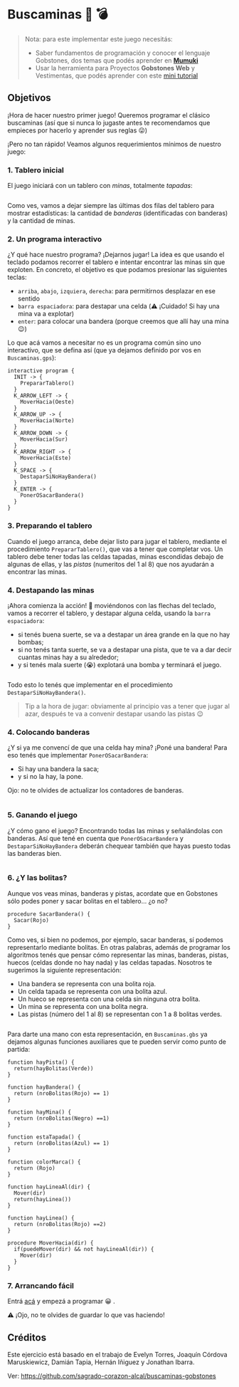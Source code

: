 # Buscaminas 🚩 💣

> Nota: para este implementar este juego necesitás:
>
> * Saber fundamentos de programación y conocer el lenguaje Gobstones, dos temas que podés aprender en [**Mumuki**](https://mumuki.io)
> * Usar la herramienta para Proyectos **Gobstones Web** y Vestimentas, que podés aprender con este [mini tutorial](https://gobstones.github.io/gobstones-web/#/code?url=https%3A%2F%2Fgobstones.github.io%2Fproyectos-jr%2Fproyectos%2FCap.2%2F2.1.2.Bolitas%2C%20caramelos%20o%20tomates.gbp)

## Objetivos

¡Hora de hacer nuestro primer juego! Queremos programar el clásico buscaminas (así que si nunca lo jugaste antes te recomendamos que empieces por hacerlo y aprender sus reglas 😛)

¡Pero no tan rápido! Veamos algunos requerimientos mínimos de nuestro juego:

###  1. Tablero inicial

El juego iniciará con un tablero con _minas_, totalmente _tapadas_:

<img src="https://github.com/flbulgarelli/buscaminas-gobstones/raw/master/Captura1.png" alt style="max-width: 40rem">

Como ves, vamos a dejar siempre las últimas dos filas del tablero para mostrar estadísticas: la cantidad de _banderas_ (identificadas con banderas) y la cantidad de minas.

### 2. Un programa interactivo

¿Y qué hace nuestro programa? ¡Dejarnos jugar! La idea es que usando el teclado podamos recorrer el tablero e intentar encontrar las minas sin que exploten. En concreto, el objetivo es que podamos presionar las siguientes teclas:

* `arriba`, `abajo`, `izquiera`, `derecha`: para permitirnos desplazar en ese sentido
* `barra espaciadora`: para destapar una celda (⚠️ ¡Cuidado! Si hay una mina va a explotar)
* `enter`: para colocar una bandera (porque creemos que allí hay una mina :wink:)

Lo que acá vamos a necesitar no es un programa común sino uno interactivo, que se defina así (que ya dejamos definido por vos en `Buscaminas.gps`):

```gobstones
interactive program {
  INIT -> {
    PrepararTablero()
  }
  K_ARROW_LEFT -> {
    MoverHacia(Oeste)
  }
  K_ARROW_UP -> {
    MoverHacia(Norte)
  }
  K_ARROW_DOWN -> {
    MoverHacia(Sur)
  }
  K_ARROW_RIGHT -> {
    MoverHacia(Este)
  }
  K_SPACE -> {
    DestaparSiNoHayBandera()
  }
  K_ENTER -> {
    PonerOSacarBandera()
  }
}
```

### 3. Preparando el tablero

Cuando el juego arranca, debe dejar listo para jugar el tablero, mediante el procedimiento `PrepararTablero()`, que vas a tener que completar vos. Un tablero debe tener todas las celdas tapadas, minas escondidas debajo de algunas de ellas, y las _pistas_ (numeritos del 1 al 8) que nos ayudarán a encontrar las minas.


### 4. Destapando las minas

¡Ahora comienza la acción! 💪  moviéndonos con las flechas del teclado, vamos a recorrer el tablero, y destapar alguna celda, usando la `barra espaciadora`:

* si tenés buena suerte, se va a destapar un área grande en la que no hay bombas;
* si no tenés tanta suerte, se va a destapar una pista, que te va a dar decir cuantas minas hay a su alrededor;
* y si tenés mala suerte (😭) explotará una bomba y terminará el juego.

<img src="https://github.com/flbulgarelli/buscaminas-gobstones/raw/master/Captura2.png" alt style="max-width: 40rem">

Todo esto lo tenés que implementar en el procedimiento `DestaparSiNoHayBandera()`.

> Tip a la hora de jugar: obviamente al principio vas a tener que jugar al azar, después te va a convenir destapar usando las pistas 😉

### 4. Colocando banderas

¿Y si ya me convencí de que una celda hay mina? ¡Poné una bandera! Para eso tenés que implementar `PonerOSacarBandera`:

* Si hay una bandera la saca;
* y si no la hay, la pone.

Ojo: no te olvides de actualizar los contadores de banderas.

<img src="https://github.com/flbulgarelli/buscaminas-gobstones/raw/master/Captura3.png" alt style="max-width: 40rem">

### 5. Ganando el juego

¿Y cómo gano el juego? Encontrando todas las minas y señalándolas con banderas. Así que tené en cuenta que `PonerOSacarBandera` y `DestaparSiNoHayBandera` deberán chequear también que hayas puesto todas las banderas bien.

<img src="https://github.com/flbulgarelli/buscaminas-gobstones/raw/master/Captura4.png" alt style="max-width: 40rem">

### 6. ¿Y las bolitas?

Aunque vos veas minas, banderas y pistas, acordate que en Gobstones sólo podes poner y sacar bolitas en el tablero... ¿o no?

```gobstones
procedure SacarBandera() {
  Sacar(Rojo)
}
```

Como ves, si bien no podemos, por ejemplo, sacar banderas, sí podemos representarlo mediante bolitas. En otras palabras, además de programar los algoritmos tenés que pensar cómo representar las minas, banderas, pistas, huecos (celdas donde no hay nada) y las celdas tapadas. Nosotros te sugerimos la siguiente representación:

* Una bandera se representa con una bolita roja.
* Un celda tapada se representa con una bolita azul.
* Un hueco se representa con una celda sin ninguna otra bolita.
* Un mina se representa con una bolita negra.
* Las pistas (número del 1 al 8) se representan con 1 a 8 bolitas verdes.

<img src="https://github.com/flbulgarelli/buscaminas-gobstones/raw/master/Captura5.png" alt style="max-width: 40rem">

Para darte una mano con esta representación, en `Buscaminas.gbs` ya dejamos algunas funciones auxiliares que te pueden servir como punto de partida:

```gobstones
function hayPista() {
  return(hayBolitas(Verde))
}

function hayBandera() {
  return (nroBolitas(Rojo) == 1)
}

function hayMina() {
  return (nroBolitas(Negro) ==1)
}

function estaTapada() {
  return (nroBolitas(Azul) == 1)
}

function colorMarca() {
  return (Rojo)
}

function hayLineaAl(dir) {
  Mover(dir)
  return(hayLinea())
}

function hayLinea() {
  return (nroBolitas(Rojo) ==2)
}

procedure MoverHacia(dir) {
  if(puedeMover(dir) && not hayLineaAl(dir)) {
    Mover(dir)
  }
}
```

### 7. Arrancando fácil

Entrá [acá](https://gobstones.github.io/gobstones-web/#/code?github=flbulgarelli/buscaminas-gobstones) y empezá a programar 😀 .

⚠️ ¡Ojo, no te olvides de guardar lo que vas haciendo!

##  Créditos


Este ejercicio está basado en el trabajo de Evelyn Torres, Joaquín Córdova Maruskiewicz, Damián Tapia, Hernán Iñiguez y Jonathan Ibarra.

Ver: https://github.com/sagrado-corazon-alcal/buscaminas-gobstones
